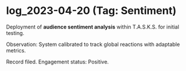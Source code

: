 # log_2023-04-20 (Tag: Sentiment)

Deployment of **audience sentiment analysis** within T.A.S.K.S. for initial testing.

Observation: System calibrated to track global reactions with adaptable metrics.

Record filed. Engagement status: Positive.
